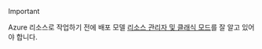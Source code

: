 > [!IMPORTANT]
> Azure 리소스로 작업하기 전에 배포 모델 [리소스 관리자 및 클래식 모드](../articles/resource-manager-deployment-model.md)를 잘 알고 있어야 합니다.
> 
> 

<!---HONumber=AcomDC_0218_2016-->